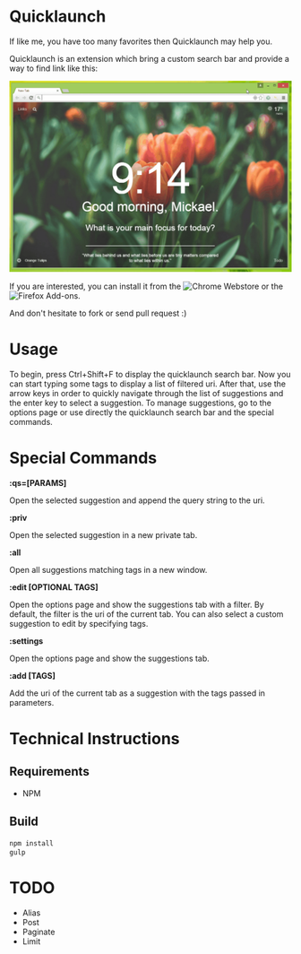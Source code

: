 # Quicklaunch

If like me, you have too many favorites then Quicklaunch may help you.

Quicklaunch is an extension which bring a custom search bar and provide a way to find link like this:

![Use case](/src/img/demo.gif?raw=true "Use case")

If you are interested, you can install it from the ![Chrome Webstore](https://chrome.google.com/webstore/detail/quicklaunch/pkcmlalpmnilmdhhfhopppiipaajoifm) or the ![Firefox Add-ons](https://addons.mozilla.org/fr/firefox/addon/quicklaunch/).

And don't hesitate to fork or send pull request :)

# Usage

To begin, press Ctrl+Shift+F to display the quicklaunch search bar. Now you can start typing some tags to display a list of filtered uri. After that, use the arrow keys in order to quickly navigate through the list of suggestions and the enter key to select a suggestion. To manage suggestions, go to the options page or use directly the quicklaunch search bar and the special commands.

# Special Commands

**:qs=[PARAMS]**

Open the selected suggestion and append the query string to the uri.

**:priv** 

Open the selected suggestion in a new private tab.

**:all** 

Open all suggestions matching tags in a new window.

**:edit [OPTIONAL TAGS]**

Open the options page and show the suggestions tab with a filter. By default, the filter is the uri of the current tab. You can also select a custom suggestion to edit by specifying tags.

**:settings** 

Open the options page and show the suggestions tab.

**:add [TAGS]**

Add the uri of the current tab as a suggestion with the tags passed in parameters.

# Technical Instructions

## Requirements

- NPM

## Build

```
npm install
gulp
```

# TODO

- Alias 
- Post 
- Paginate 
- Limit 
